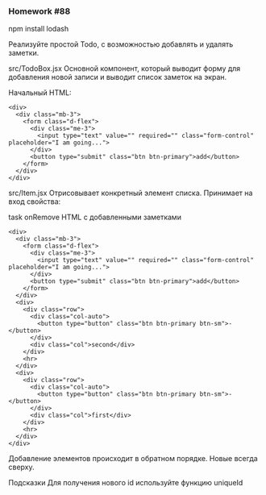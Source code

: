 ### Homework #88


npm install lodash

Реализуйте простой Todo, с возможностью добавлять и удалять заметки.

src/TodoBox.jsx
Основной компонент, который выводит форму для добавления новой записи и выводит список заметок на экран.

Начальный HTML:

    <div>
      <div class="mb-3">
        <form class="d-flex">
          <div class="me-3">
            <input type="text" value="" required="" class="form-control" placeholder="I am going...">
          </div>
          <button type="submit" class="btn btn-primary">add</button>
        </form>
      </div>
    </div>

src/Item.jsx
Отрисовывает конкретный элемент списка. Принимает на вход свойства:

task
onRemove
HTML с добавленными заметками 

    <div>
      <div class="mb-3">
        <form class="d-flex">
          <div class="me-3">
            <input type="text" value="" required="" class="form-control" placeholder="I am going...">
          </div>
          <button type="submit" class="btn btn-primary">add</button>
        </form>
      </div>
      <div>
        <div class="row">
          <div class="col-auto">
            <button type="button" class="btn btn-primary btn-sm">-</button>
          </div>
          <div class="col">second</div>
        </div>
        <hr>
      </div>
      <div>
        <div class="row">
          <div class="col-auto">
            <button type="button" class="btn btn-primary btn-sm">-</button>
          </div>
          <div class="col">first</div>
        </div>
        <hr>
      </div>
    </div>

Добавление элементов происходит в обратном порядке. Новые всегда сверху.

Подсказки
Для получения нового id используйте функцию uniqueId